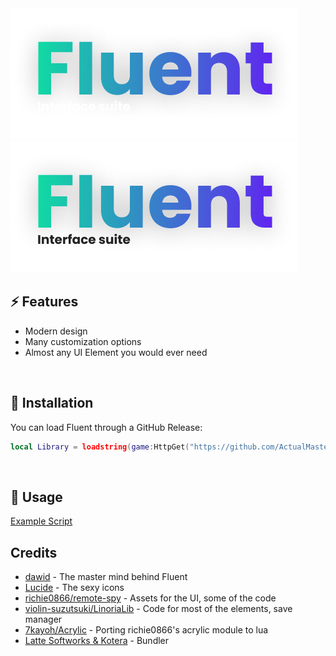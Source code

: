 <img src="Assets/darkmode.png#gh-dark-mode-only" alt="fluent">
<img src="Assets/lightmode.png#gh-light-mode-only" alt="fluent">

## ⚡ Features

- Modern design
- Many customization options
- Almost any UI Element you would ever need
<br/>

## 🔌 Installation

You can load Fluent through a GitHub Release:

```lua
local Library = loadstring(game:HttpGet("https://github.com/ActualMasterOogway/Fluent-Renewed/releases/latest/download/Fluent.lua"))()
```
<br/>

## 📜 Usage

[Example Script](https://github.com/ActualMasterOogway/Fluent-Renewed/blob/master/Example.lua)
<br/>

## Credits

- [dawid](https://github.com/dawid-scripts/Fluent) - The master mind behind Fluent
- [Lucide](https://github.com/lucide-icons) - The sexy icons
- [richie0866/remote-spy](https://github.com/richie0866/remote-spy) - Assets for the UI, some of the code
- [violin-suzutsuki/LinoriaLib](https://github.com/violin-suzutsuki/LinoriaLib) - Code for most of the elements, save manager
- [7kayoh/Acrylic](https://github.com/7kayoh/Acrylic) - Porting richie0866's acrylic module to lua
- [Latte Softworks & Kotera](https://discord.gg/rMMByr4qas) - Bundler